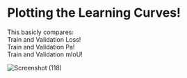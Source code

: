 # Plotting the Learning Curves!

This basicly compares:  
Train and Validation Loss!  
Train and Validation Pa!  
Train and Validation mIoU!  

![Screenshot (118)](https://github.com/TeachAI-UZ/CodingMasters/assets/89033710/5d5a1ab2-20ba-48f3-abfc-df861581d78c)
